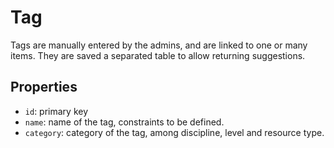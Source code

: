 # Tag

Tags are manually entered by the admins, and are linked to one or many items.
They are saved a separated table to allow returning suggestions.

## Properties

- `id`: primary key
- `name`: name of the tag, constraints to be defined.
- `category`: category of the tag, among discipline, level and resource type.
